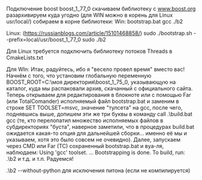Подключение boost boost_1_77_0
скачиваем библиотеку с www.boost.org
разархивируем куда угодно (для WIN можно в корень для Linux usr/local/)
собираем в корне библиотеки: 
Win: 
bootstrap.bat gcc
./b2

Linux: (https://russianblogs.com/article/15101468858/)
sudo ./bootstrap.sh --prefix=local/usr/boost_1_77_0
sudo ./b2

Для Linux требуется подключить библиотеку потоков Threads в CmakeLists.txt

Для WIn:
Итак, радуйтесь, ибо я "весело провел время" вместо вас! Начнём с того, что установим глобальную переменную BOOST_ROOT=C:\моя директория\boost_1_75_0, указывающую на каталог, куда мы распаковали архив, скачанный с официального сайта. Теперь открываем для редактирования в блокноте или с помощью Far (или TotalComander) исполняемый файл bootstrap.bat и заменим в строке SET TOOLSET=msvc, значение "тулсета" на gcc, после чего, поднявшись выше, допишем эти же три буквы в команду call .\build.bat gcc (те, кто перелопатил множество исполняемых файлов в субдиректориях "буста", наверное заметили, что в процедурах build.bat ожидается какая-то опция для дальнейшей сборки... именно её мы и указываем, хотя это было совсем не очевидно). Далее, запускаем через CMD или Far (TC) сохраненный bootstrap.bat и вуа-ля, наблюдаем: Using 'gcc' toolset. ... Bootstrapping is done. To build, run: .\b2 и т.д. и т.п. Радуемся!

.\b2  --without-python для исключения питона (если не компилируется)
